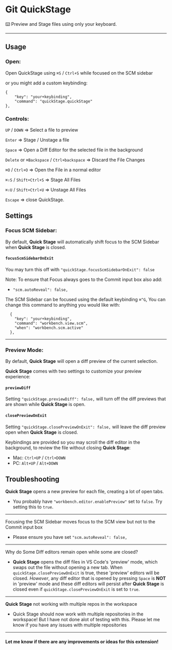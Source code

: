 # Git QuickStage
⌨️ Preview and Stage files using only your keyboard.

---

## Usage
 
### Open: 
Open QuickStage using `⌘S` / `Ctrl+S` while focused on the SCM sidebar

or you might add a custom keybinding:
```
{
    "key": "your+keybinding",
    "command": "quickStage.quickStage"
},
```

### Controls:

`UP` / `DOWN` => Select a file to preview

`Enter` => Stage / Unstage a file

`Space` => Open a Diff Editor for the selected file in the background

`Delete` or `⌘Backspace` / `Ctrl+backspace` => Discard the File Changes

`⌘O` / `Ctrl+O` => Open the File in a normal editor

`⌘⇧S` / `Shift+Ctrl+S` => Stage All Files

`⌘⇧U` / `Shift+Ctrl+U` => Unstage All Files

`Escape` => close QuickStage.


## Settings

### Focus SCM Sidebar:
 
By default, **Quick Stage** will automatically shift focus to the SCM Sidebar when **Quick Stage** is closed.
#### `focusScmSidebarOnExit`
You may turn this off with `"quickStage.focusScmSidebarOnExit": false`

Note: To ensure that Focus always goes to the Commit input box also add:
- `"scm.autoReveal": false,` 

The SCM Sidebar can be focused using the default keybinding `⌘^G`, You can change this command to anything you would like with:
```
  {
    "key": "your+keybinding",
    "command": "workbench.view.scm",
    "when": "workbench.scm.active"
  },
```

----
### Preview Mode:

By default, **Quick Stage** will open a diff preview of the current selection.

 **Quick Stage** comes with two settings to customize your preview experience:
 
 #### `previewDiff`
 
 Setting `"quickStage.previewDiff": false,` will turn off the diff previews that are shown while **Quick Stage** is open.

 #### `closePreviewOnExit`
 
 Setting `"quickStage.closePreviewOnExit": false,` will leave the diff preview open when **Quick Stage** is closed.  

Keybindings are provided so you may scroll the diff editor in the background, to review the file without closing **Quick Stage**:

- Mac: `Ctrl+UP` / `Ctrl+DOWN` 
- PC: `Alt+UP` / `Alt+DOWN`

## Troubleshooting

**Quick Stage** opens a new preview for each file, creating a lot of open tabs. 

- You probably have `"workbench.editor.enablePreview"` set to `false`. Try setting this to `true`.

---
Focusing the SCM Sidebar moves focus to the SCM view but not to the Commit input box

- Please ensure you have set `"scm.autoReveal": false,`

---
Why do Some Diff editors remain open while some are closed? 
- **Quick Stage** opens the diff files in VS Code's 'preview' mode, which swaps out the file without opening a new tab. When `quickStage.closePreviewOnExit` is true, these 'preview' editors will be closed. *However*, any diff editor that is opened by pressing `Space` is **NOT** in 'preview' mode and these diff editors will persist after **Quick Stage** is closed even if `quickStage.closePreviewOnExit` is set to `true`.


----
**Quick Stage** not working with multiple repos in the workspace

- Quick Stage should now work with multiple repositories in the workspace! But I have not done alot of testing with this. Please let me know if you have any issues with multiple repositories


----
#### Let me know if there are any improvements or ideas for this extension!
